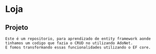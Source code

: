 # Loja

## Projeto
    Este é um repositorio, para aprendizado de entity framework aonde tinhamos um codigo que fazia o CRUD no utilizando AdoNet. 
    E fomos transformando essas funcionalidades utilizando o EF core. 
